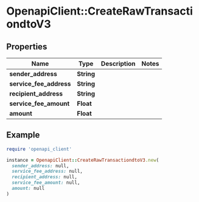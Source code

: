 # OpenapiClient::CreateRawTransactiondtoV3

## Properties

| Name | Type | Description | Notes |
| ---- | ---- | ----------- | ----- |
| **sender_address** | **String** |  |  |
| **service_fee_address** | **String** |  |  |
| **recipient_address** | **String** |  |  |
| **service_fee_amount** | **Float** |  |  |
| **amount** | **Float** |  |  |

## Example

```ruby
require 'openapi_client'

instance = OpenapiClient::CreateRawTransactiondtoV3.new(
  sender_address: null,
  service_fee_address: null,
  recipient_address: null,
  service_fee_amount: null,
  amount: null
)
```


